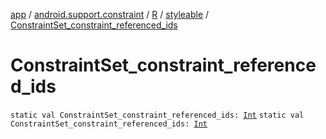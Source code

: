 [app](../../../index.md) / [android.support.constraint](../../index.md) / [R](../index.md) / [styleable](index.md) / [ConstraintSet_constraint_referenced_ids](./-constraint-set_constraint_referenced_ids.md)

# ConstraintSet_constraint_referenced_ids

`static val ConstraintSet_constraint_referenced_ids: `[`Int`](https://kotlinlang.org/api/latest/jvm/stdlib/kotlin/-int/index.html)
`static val ConstraintSet_constraint_referenced_ids: `[`Int`](https://kotlinlang.org/api/latest/jvm/stdlib/kotlin/-int/index.html)